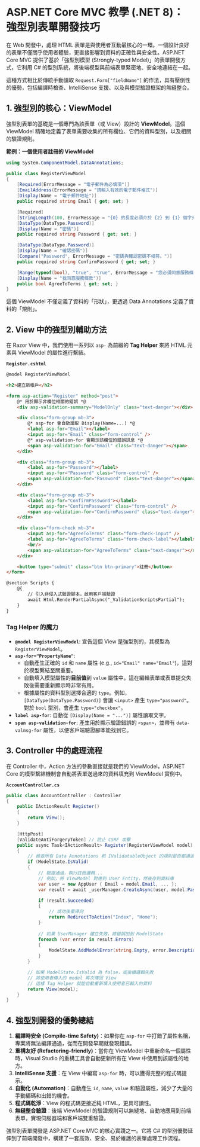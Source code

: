 # ASP.NET Core MVC 教學 (.NET 8)：強型別表單開發技巧

在 Web 開發中，處理 HTML 表單是與使用者互動最核心的一環。一個設計良好的表單不僅關乎使用者體驗，更直接影響到資料的正確性與安全性。ASP.NET Core MVC 提供了基於「強型別模型 (Strongly-typed Model)」的表單開發方式，它利用 C# 的型別系統，將後端模型與前端表單緊密地、安全地連結在一起。

這種方式相比於傳統手動讀取 `Request.Form["fieldName"]` 的作法，具有壓倒性的優勢，包括編譯時檢查、IntelliSense 支援、以及與模型驗證框架的無縫整合。

## 1. 強型別的核心：ViewModel

強型別表單的基礎是一個專門為該表單（或 View）設計的 **ViewModel**。這個 ViewModel 精確地定義了表單需要收集的所有欄位、它們的資料型別，以及相關的驗證規則。

**範例：一個使用者註冊的 ViewModel**
```csharp
using System.ComponentModel.DataAnnotations;

public class RegisterViewModel
{
    [Required(ErrorMessage = "電子郵件為必填項")]
    [EmailAddress(ErrorMessage = "請輸入有效的電子郵件格式")]
    [Display(Name = "電子郵件地址")]
    public required string Email { get; set; }

    [Required]
    [StringLength(100, ErrorMessage = "{0} 的長度必須介於 {2} 到 {1} 個字元之間。", MinimumLength = 8)]
    [DataType(DataType.Password)]
    [Display(Name = "密碼")]
    public required string Password { get; set; }

    [DataType(DataType.Password)]
    [Display(Name = "確認密碼")]
    [Compare("Password", ErrorMessage = "密碼與確認密碼不相符。")]
    public required string ConfirmPassword { get; set; }

    [Range(typeof(bool), "true", "true", ErrorMessage = "您必須同意服務條款")]
    [Display(Name = "我同意服務條款")]
    public bool AgreeToTerms { get; set; }
}
```
這個 ViewModel 不僅定義了資料的「形狀」，更透過 Data Annotations 定義了資料的「規則」。

## 2. View 中的強型別輔助方法

在 Razor View 中，我們使用一系列以 `asp-` 為前綴的 **Tag Helper** 來將 HTML 元素與 ViewModel 的屬性進行繫結。

**`Register.cshtml`**
```html
@model RegisterViewModel

<h2>建立新帳戶</h2>

<form asp-action="Register" method="post">
    @* 用於顯示非欄位相關的錯誤 *@
    <div asp-validation-summary="ModelOnly" class="text-danger"></div>

    <div class="form-group mb-3">
        @* asp-for 會自動讀取 Display(Name=...) *@
        <label asp-for="Email"></label>
        <input asp-for="Email" class="form-control" />
        @* asp-validation-for 會顯示該欄位的錯誤訊息 *@
        <span asp-validation-for="Email" class="text-danger"></span>
    </div>

    <div class="form-group mb-3">
        <label asp-for="Password"></label>
        <input asp-for="Password" class="form-control" />
        <span asp-validation-for="Password" class="text-danger"></span>
    </div>

    <div class="form-group mb-3">
        <label asp-for="ConfirmPassword"></label>
        <input asp-for="ConfirmPassword" class="form-control" />
        <span asp-validation-for="ConfirmPassword" class="text-danger"></span>
    </div>

    <div class="form-check mb-3">
        <input asp-for="AgreeToTerms" class="form-check-input" />
        <label asp-for="AgreeToTerms" class="form-check-label"></label>
        <br/>
        <span asp-validation-for="AgreeToTerms" class="text-danger"></span>
    </div>

    <button type="submit" class="btn btn-primary">註冊</button>
</form>

@section Scripts {
    @{
        // 引入非侵入式驗證腳本，啟用客戶端驗證
        await Html.RenderPartialAsync("_ValidationScriptsPartial");
    }
}
```

### Tag Helper 的魔力

*   **`@model RegisterViewModel`**: 宣告這個 View 是強型別的，其模型為 `RegisterViewModel`。
*   **`asp-for="PropertyName"`**:
    *   自動產生正確的 `id` 和 `name` 屬性 (e.g., `id="Email" name="Email"`)，這對於模型繫結至關重要。
    *   自動填入模型屬性的**目前值**到 `value` 屬性中。這在編輯表單或表單提交失敗後需要重新顯示時非常有用。
    *   根據屬性的資料型別選擇合適的 `type`。例如，`[DataType(DataType.Password)]` 會讓 `<input>` 產生 `type="password"`。對於 `bool` 型別，會產生 `type="checkbox"`。
*   **`label asp-for`**: 自動從 `[Display(Name = "...")]` 屬性讀取文字。
*   **`span asp-validation-for`**: 產生用於顯示驗證錯誤的 `<span>`，並帶有 `data-valmsg-for` 屬性，以便客戶端驗證腳本能找到它。

## 3. Controller 中的處理流程

在 Controller 中，Action 方法的參數直接就是我們的 ViewModel，ASP.NET Core 的模型繫結機制會自動將表單送過來的資料填充到 ViewModel 實例中。

**`AccountController.cs`**
```csharp
public class AccountController : Controller
{
    public IActionResult Register()
    {
        return View();
    }

    [HttpPost]
    [ValidateAntiForgeryToken] // 防止 CSRF 攻擊
    public async Task<IActionResult> Register(RegisterViewModel model)
    {
        // 檢查所有 Data Annotations 和 IValidatableObject 的規則是否都通過
        if (ModelState.IsValid)
        {
            // 驗證通過，執行註冊邏輯...
            // 例如，將 ViewModel 對應到 User Entity，然後存到資料庫
            var user = new AppUser { Email = model.Email, ... };
            var result = await _userManager.CreateAsync(user, model.Password);

            if (result.Succeeded)
            {
                // 成功後重導向
                return RedirectToAction("Index", "Home");
            }
            
            // 如果 UserManager 建立失敗，將錯誤加到 ModelState
            foreach (var error in result.Errors)
            {
                ModelState.AddModelError(string.Empty, error.Description);
            }
        }

        // 如果 ModelState.IsValid 為 false，或後續邏輯失敗
        // 將使用者傳入的 model 再次傳回 View
        // 這樣 Tag Helper 就能自動重新填入使用者已輸入的資料
        return View(model);
    }
}
```

## 4. 強型別開發的優勢總結

1.  **編譯時安全 (Compile-time Safety)**：如果你在 `asp-for` 中打錯了屬性名稱，專案將無法編譯通過，從而在開發早期就發現錯誤。
2.  **重構友好 (Refactoring-friendly)**：當你在 ViewModel 中重新命名一個屬性時，Visual Studio 的重構工具會自動更新所有在 View 中使用到該屬性的地方。
3.  **IntelliSense 支援**：在 View 中編寫 `asp-for` 時，可以獲得完整的程式碼提示。
4.  **自動化 (Automation)**：自動產生 `id`, `name`, `value` 和驗證屬性，減少了大量的手動編碼和出錯的機會。
5.  **程式碼乾淨**：View 的程式碼更接近純 HTML，更具可讀性。
6.  **無縫整合驗證**：後端 ViewModel 的驗證規則可以無縫地、自動地應用到前端表單，實現伺服器端和客戶端雙重驗證。

強型別表單開發是 ASP.NET Core MVC 的核心實踐之一。它將 C# 的型別優勢延伸到了前端開發中，構建了一套高效、安全、易於維護的表單處理工作流程。
